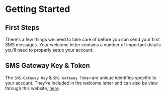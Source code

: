 # Getting Started

## First Steps

There's a few things we need to take care of before you can send your first SMS messages. Your welcome letter contains a number of important details you'll need to properly setup your account.

## SMS Gateway Key & Token

The `SMS Gateway Key` & `SMS Gateway Token` are unique identifies specific to your account. They're included in the welcome letter and can also be view through this website, [here](https://ttg-toolbox.com/app/api-keys).
